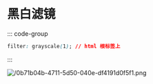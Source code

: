 # 黑白滤镜

<article-info/>

::: code-group

```css
filter: grayscale(1); // html 根标签上
```

:::

![/0b71b04b-4711-5d50-040e-df4191d0f5f1.png](/0b71b04b-4711-5d50-040e-df4191d0f5f1.png)

